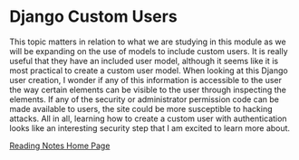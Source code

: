 # Django Custom Users

This topic matters in relation to what we are studying in this module as we will be expanding on the use of models to include custom users. It is really useful that they have an included user model, although it seems like it is most practical to create a custom user model. When looking at this Django user creation, I wonder if any of this information is accessible to the user the way certain elements can be visible to the user through inspecting the elements. If any of the security or administrator permission code can be made available to users, the site could be more susceptible to hacking attacks. All in all, learning how to create a custom user with authentication looks like an interesting security step that I am excited to learn more about.

[Reading Notes Home Page](README.md)